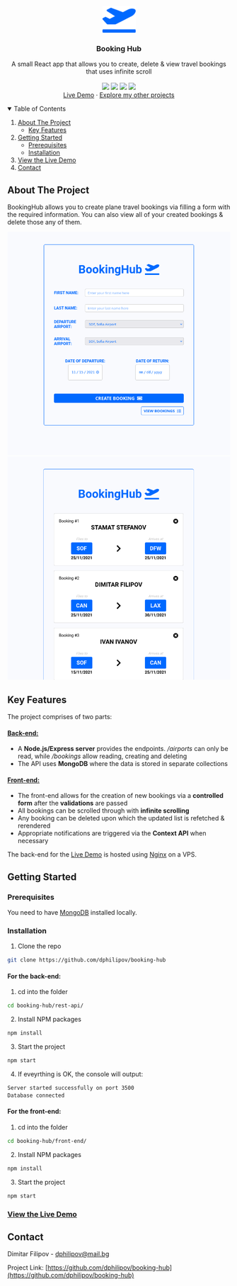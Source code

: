 <!-- PROJECT LOGO -->
<br />
<p align="center">
  <a href="https://github.com/dphilipov/booking-hub">
    <img src="./front-end/previews/plane-departure-solid.png" alt="Logo" width="75">
  </a>
  <h3 align="center">Booking Hub</h3>

  <p align="center">
    A small React app that allows you to create, delete & view travel bookings that uses infinite scroll
    <br />
    <br />
    <img width ='46px' src ='https://github.com/rahulbanerjee26/githubProfileReadmeGenerator/blob/main/icons/nodejs.svg'>
    <img width ='46px' src ='https://github.com/rahulbanerjee26/githubProfileReadmeGenerator/blob/main/icons/express.svg'>
    <img width ='46px' src ='https://github.com/rahulbanerjee26/githubProfileReadmeGenerator/blob/main/icons/mongodb.svg'>
    <img width ='46px' src ='https://raw.githubusercontent.com/rahulbanerjee26/githubAboutMeGenerator/main/icons/reactjs.svg'>
    <br />
    <a href="https://bookings-hub.web.app">Live Demo</a>
    ·
    <a href="https://github.com/dphilipov?tab=repositories">Explore my other projects</a>
  </p>
</p>



<!-- TABLE OF CONTENTS -->
<details open="open">
  <summary>Table of Contents</summary>
  <ol>
    <li>
      <a href="#about-the-project">About The Project</a>
      <ul>
        <li><a href="#key-features">Key Features</a></li>
      </ul>
    </li>
    <li>
      <a href="#getting-started">Getting Started</a>
      <ul>
        <li><a href="#prerequisites">Prerequisites</a></li>
        <li><a href="#installation">Installation</a></li>
      </ul>
    </li>
    <li><a href="#view-the-live-demo">View the Live Demo</a></li>
    <li><a href="#contact">Contact</a></li>
  </ol>
</details>



<!-- ABOUT THE PROJECT -->
## About The Project

BookingHub allows you to create plane travel bookings via filling a form with the required information. You can also view all of your created bookings & delete those any of them.

![App Screen Shot][app-screenshot-1]
![App Screen Shot][app-screenshot-2]

## Key Features

The project comprises of two parts:
#### [Back-end:](https://github.com/dphilipov/booking-hub/tree/main/rest-api)
* A **Node.js/Express server** provides the endpoints. _/airports_ can only be read, while _/bookings_ allow reading, creating and deleting
* The API uses **MongoDB** where the data is stored in separate collections   

#### [Front-end:](https://github.com/dphilipov/booking-hub/tree/main/front-end)
* The front-end allows for the creation of new bookings via a **controlled form** after the **validations** are passed
* All bookings can be scrolled through with **infinite scrolling**
* Any booking can be deleted upon which the updated list is refetched & rerendered
* Appropriate notifications are triggered via the **Context API** when necessary

The back-end for the [Live Demo](https://bookings-hub.web.app) is hosted using [Nginx](https://nginx.org/en/) on a VPS. 


<!-- GETTING STARTED -->
## Getting Started

### Prerequisites

You need to have [MongoDB](https://www.mongodb.com/) installed locally.

### Installation

1. Clone the repo
```sh
git clone https://github.com/dphilipov/booking-hub
```
#### For the back-end:
1. cd into the folder
```sh
cd booking-hub/rest-api/
```
2. Install NPM packages
```sh
npm install
```
3. Start the project
```sh
npm start
```
4.  If eveyrthing is OK, the console will output:
```sh
Server started successfully on port 3500
Database connected
```

#### For the front-end:
1. cd into the folder
```sh
cd booking-hub/front-end/
```
2. Install NPM packages
```sh
npm install
```
3. Start the project
```sh
npm start
```

### [View the Live Demo](https://bookings-hub.web.app)

<!-- CONTACT -->
## Contact

Dimitar Filipov - dphilipov@mail.bg

Project Link: [https://github.com/dphilipov/booking-hub](https://github.com/dphilipov/booking-hub)







[app-screenshot-1]: ./front-end/previews/booking-form-preview.png
[app-screenshot-2]: ./front-end/previews/booking-list-preview.png

